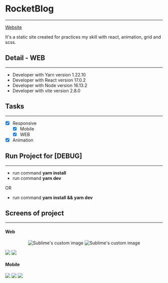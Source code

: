 # RocketBlog
------------------
<a href="https://rocket-blog-gules.vercel.app/">Website</a>

It's a static site created for practices my skill with react, animation, grid and scss.

## Detail - WEB
------------------
- Developer with Yarn version 1.22.10
- Developer with React version 17.0.2
- Developer with Node version 16.13.2
- Developer with vite version 2.8.0

## Tasks
------------------
- [x] Responsive
    -  [x]  Mobile
    -  [X]  WEB
- [X] Animation

## Run Project for [DEBUG]
------------------
- run command  **yarn install**
- run command  **yarn dev**

OR

- run command **yarn install && yarn dev**

## Screens of project
------------------
#### **Web**
<p align="center">
  <img src="https://raw.githubusercontent.com/lscavalcante/rocket-blog/main/public/images/web_one.png" alt="Sublime's custom image"/>
  <img src="https://raw.githubusercontent.com/lscavalcante/rocket-blog/main/public/images/web_one.png" alt="Sublime's custom image"/>
</p>

![](https://raw.githubusercontent.com/lscavalcante/rocket-blog/main/public/images/web_one.png)
![](https://raw.githubusercontent.com/lscavalcante/rocket-blog/main/public/images/web_two.png)


#### **Mobile**
![](https://raw.githubusercontent.com/lscavalcante/rocket-blog/main/public/images/mobile_one.png)
![](https://raw.githubusercontent.com/lscavalcante/rocket-blog/main/public/images/mobile_two.png)
![](https://raw.githubusercontent.com/lscavalcante/rocket-blog/main/public/images/mobile_three.png)




